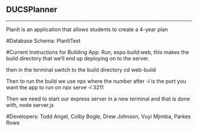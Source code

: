 ## DUCSPlanner
---------------------------------------------
PlanIt is an application that allows students to create a 4-year plan

#Database Schema: 
PlanItTest

#Current Instructions for Building App:
Run, expo build:web, this makes the build directory that we’ll end up deploying on to the server.
 
then in the terminal switch to the build directory
cd web-build
 
Then to run the build we use npx where the number after -l is the port you want the app to run on
npx serve -l 3211
 
Then we need to start our express server in a new terminal and that is done with,
node server.js

#Developers:
Todd Angel,
Colby Bogle,
Drew Johnson,
Vuyi Mjimba,
Parkes Rowe
